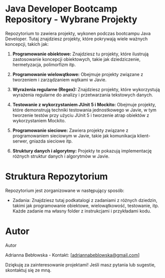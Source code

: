 # Java Developer Bootcamp Repository - Wybrane Projekty

Repozytorium to zawiera projekty, wykonen podczas bootcampu Java Developer. 
Tutaj znajdziesz projekty, które pokrywają wiele ważnych koncepcji, takich jak:

1. **Programowanie obiektowe:** Znajdziesz tu projekty, które ilustrują zastosowanie koncepcji obiektowych, takie jak dziedziczenie, hermetyzacja, polimorfizm itp.

2. **Programowanie wielowątkowe:** Obejmuje projekty związane z tworzeniem i zarządzaniem wątkami w Javie.

3. **Wyrażenia regularne (Regex):** Znajdziesz projekty, które wykorzystują wyrażenia regularne do analizy i przetwarzania tekstowych danych.

4. **Testowanie z wykorzystaniem JUnit 5 i Mockito:** Obejmuje projekty, które demonstrują techniki testowania jednostkowego w Javie,
   w tym tworzenie testów przy użyciu JUnit 5 i tworzenie atrap obiektów z wykorzystaniem Mockito.

5. **Programowanie sieciowe:** Zawiera projekty związane z programowaniem sieciowym w Javie, takie jak komunikacja klient-serwer, gniazda sieciowe itp.

6. **Struktury danych i algorytmy:** Projekty te pokazują implementację różnych struktur danych i algorytmów w Javie.

# Struktura Repozytorium

Repozytorium jest zorganizowane w następujący sposób:

- Zadania: Znajdziesz tutaj podkatalogi z zadaniami z różnych dziedzin, takimi jak programowanie obiektowe, wielowątkowość, testowanie, itp.
  Każde zadanie ma własny folder z instrukcjami i przykładami kodu.

# Autor

Autor

Adrianna Bebłowska - Kontakt: [adriannabeblowska@gmail.com]

Dziękuję za zainteresowanie projektami! Jeśli masz pytania lub sugestie, skontaktuj się ze mną.
